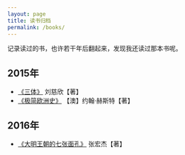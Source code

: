 ```yaml
---
layout: page
title: 读书归档
permalink: /books/
---
```


记录读过的书，也许若干年后翻起来，发现我还读过那本书呢。

## 2015年

- [《三体》][1] 刘慈欣【著】
- [《极简欧洲史》][2] 【澳】约翰·赫斯特【著】

## 2016年

- [《大明王朝的七张面孔》][3] 张宏杰【著】



[1]: http://www.duokan.com/book/10517
[2]: http://www.duokan.com/book/24947
[3]: http://book.douban.com/subject/1463256/